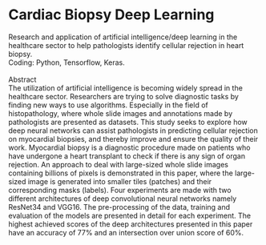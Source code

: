 # Cardiac Biopsy Deep Learning
Research and application of artificial intelligence/deep learning in the healthcare sector to help pathologists identify cellular rejection in heart biopsy.
<br> Coding: Python, Tensorflow, Keras.
<br>
<br>
Abstract
<br>
The utilization of artificial intelligence is becoming widely spread in the healthcare sector. Researchers are trying to solve diagnostic tasks by finding new ways to use algorithms. Especially in the field of histopathology, where whole slide images and annotations made by pathologists are presented as datasets. This study seeks to explore how deep neural networks can assist pathologists in predicting cellular rejection on myocardial biopsies, and thereby improve and ensure the quality of their work. Myocardial biopsy is a diagnostic procedure made on patients who have undergone a heart transplant to check if there is any sign of organ rejection. An approach to deal with large-sized whole slide images containing billions of pixels is demonstrated in this paper, where the large-sized image is generated into smaller tiles (patches) and their corresponding masks (labels). Four experiments are made with two different architectures of deep convolutional neural networks namely ResNet34 and VGG16. The pre-processing of the data, training and evaluation of the models are presented in detail for each experiment. The highest achieved scores of the deep architectures presented in this paper have an accuracy of 77% and an intersection over union score of 60%.
